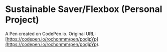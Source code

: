 # Sustainable Saver/Flexbox (Personal Project)

A Pen created on CodePen.io. Original URL: [https://codepen.io/rochonmm/pen/podjpYp](https://codepen.io/rochonmm/pen/podjpYp).

